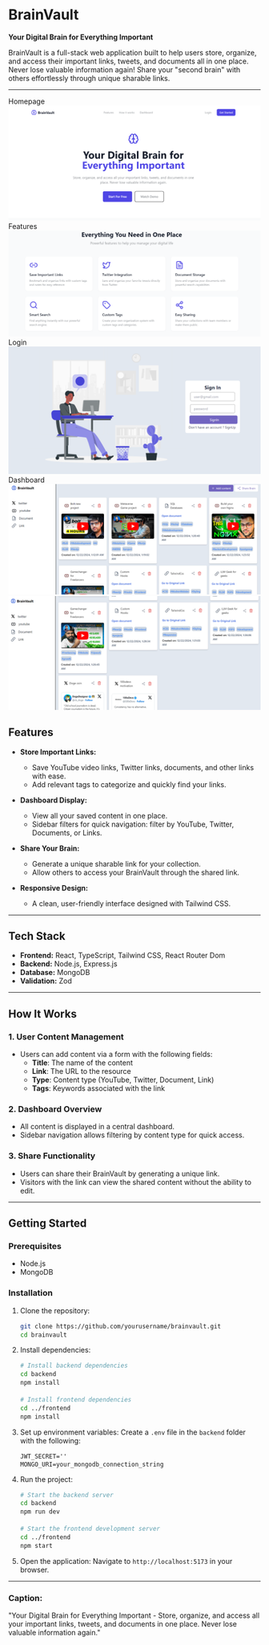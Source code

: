 # BrainVault

**Your Digital Brain for Everything Important**

BrainVault is a full-stack web application built to help users store, organize, and access their important links, tweets, and documents all in one place. Never lose valuable information again! Share your "second brain" with others effortlessly through unique sharable links.

---
Homepage
![hero](https://github.com/chandhan12/BrainVault/blob/main/Images/Screenshot%202024-12-22%20010608.png)
Features
![features](https://github.com/chandhan12/BrainVault/blob/main/Images/Screenshot%202024-12-22%20010628.png)
Login
![login](https://github.com/chandhan12/BrainVault/blob/main/Images/Screenshot%202024-12-22%20010759.png)
Dashboard
![dashborad](https://github.com/chandhan12/BrainVault/blob/main/Images/Screenshot%202024-12-22%20014508.png)
![dashboard](https://github.com/chandhan12/BrainVault/blob/main/Images/Screenshot%202024-12-22%20015109.png)

## **Features**

- **Store Important Links:**
  - Save YouTube video links, Twitter links, documents, and other links with ease.
  - Add relevant tags to categorize and quickly find your links.

- **Dashboard Display:**
  - View all your saved content in one place.
  - Sidebar filters for quick navigation: filter by YouTube, Twitter, Documents, or Links.

- **Share Your Brain:**
  - Generate a unique sharable link for your collection.
  - Allow others to access your BrainVault through the shared link.

- **Responsive Design:**
  - A clean, user-friendly interface designed with Tailwind CSS.

---

## **Tech Stack**

- **Frontend:** React, TypeScript, Tailwind CSS, React Router Dom
- **Backend:** Node.js, Express.js
- **Database:** MongoDB
- **Validation:** Zod

---

## **How It Works**

### **1. User Content Management**
- Users can add content via a form with the following fields:
  - **Title**: The name of the content
  - **Link**: The URL to the resource
  - **Type**: Content type (YouTube, Twitter, Document, Link)
  - **Tags**: Keywords associated with the link

### **2. Dashboard Overview**
- All content is displayed in a central dashboard.
- Sidebar navigation allows filtering by content type for quick access.

### **3. Share Functionality**
- Users can share their BrainVault by generating a unique link.
- Visitors with the link can view the shared content without the ability to edit.

---

## **Getting Started**

### **Prerequisites**
- Node.js
- MongoDB

### **Installation**

1. Clone the repository:
   ```bash
   git clone https://github.com/yourusername/brainvault.git
   cd brainvault
   ```

2. Install dependencies:
   ```bash
   # Install backend dependencies
   cd backend
   npm install

   # Install frontend dependencies
   cd ../frontend
   npm install
   ```

3. Set up environment variables:
   Create a `.env` file in the `backend` folder with the following:
   ```env
   JWT_SECRET=''
   MONGO_URI=your_mongodb_connection_string
   ```

4. Run the project:
   ```bash
   # Start the backend server
   cd backend
   npm run dev

   # Start the frontend development server
   cd ../frontend
   npm start
   ```

5. Open the application:
   Navigate to `http://localhost:5173` in your browser.

---


### **Caption:**
"Your Digital Brain for Everything Important - Store, organize, and access all your important links, tweets, and documents in one place. Never lose valuable information again."

